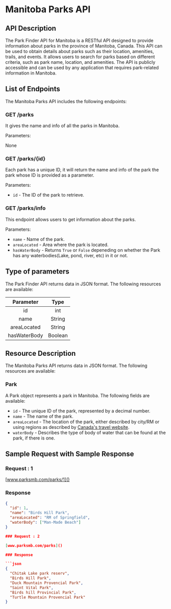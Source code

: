 # Manitoba Parks API

## API Description

The Park Finder API for Manitoba is a RESTful API designed to provide information about parks in the province of Manitoba, Canada. This API can be used to obtain details about parks such as their location, amenities, trails, and events. It allows users to search for parks based on different criteria, such as park name, location, and amenities. The API is publicly accessible and can be used by any application that requires park-related information in Manitoba.

## List of Endpoints

The Manitoba Parks API includes the following endpoints:

### GET /parks

It gives the name and info of all the parks in Manitoba.

Parameters:

None

### GET /parks/{id}

Each park has a unique ID, it will return the name and info of the park the park whose ID is provided as a parameter.

Parameters:

- `id` - The ID of the park to retrieve.

### GET /parks/info

This endpoint allows users to get information about the parks.

Parameters:

- `name` - Name of the park.
- `areaLocated` - Area where the park is located.
- `hasWaterBody` - Returns `True` or `False` depeneding on whether the Park has any waterbodies(Lake, pond, river, etc) in it or not.

## Type of parameters

The Park Finder API returns data in JSON format. The following resources are available:

| Parameter  | Type    | 
| :-------:  | :--:    |
| id         |  int    | 
| name       | String  | 
| areaLocated| String  | 
| hasWaterBody| Boolean |

## Resource Description

The Manitoba Parks API returns data in JSON format. The following resources are available:

### Park

A Park object represents a park in Manitoba. The following fields are available:

- `id` - The unique ID of the park, represented by a decimal number.
- `name` - The name of the park.
- `areaLocated` - The location of the park, either described by city/RM or using regions as described by [Canada's travel website](https://www.comeexplorecanada.com/manitoba).
- `waterBody` - Describes the type of body of water that can be found at the park, if there is one.

## Sample Request with Sample Response

### Request : 1

[www.parksmb.com/parks/1]()

### Response

```json
{
  "id": 1,
  "name": "Birds Hill Park",
  "areaLocated": "RM of Springfield",
  "waterBody": ["Man-Made Beach"]
}

### Request : 2

[www.parksmb.com/parks]()

### Response

```json
{
  "Chitak Lake park reserv",
  "Birds Hill Park",
  "Duck Mountain Provencial Park",
  "Saint Vital Park",
  "Birds hill Provincial Park",
  "Turtle Mountain Provencial Park"
}
